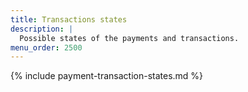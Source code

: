 ```yaml
---
title: Transactions states
description: |
  Possible states of the payments and transactions.
menu_order: 2500
---
```


{% include payment-transaction-states.md %}
